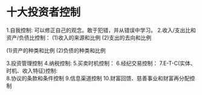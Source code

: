 # 十大投资者控制
1.自我控制: 可以修正自己的观念。敢于犯错，并从错误中学习。
2.收入/支出比和资产/负债比控制：
  (1)收入的来源和比例
  (2)支出的去向和比例

  (1)资产的种类和比例
  (2)负债的种类和比例
  
3.投资管理控制
4.纳税控制:
5.买卖时机控制：
6.经纪交易控制：
7.E-T-C(实体、时机、收入特征)控制:   
8.协议的条款和条件控制
9.信息渠道控制
10.财富回馈、慈善事业和财富再分配控制
